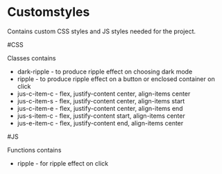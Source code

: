 # Customstyles

Contains custom CSS styles and JS styles needed for the project.

#CSS

Classes contains
* dark-ripple - to produce ripple effect on choosing dark mode
* ripple - to produce ripple effect on a button or enclosed container on click
* jus-c-item-c - flex, justify-content center, align-items center
* jus-c-item-s - flex, justify-content center, align-items start
* jus-c-item-e - flex, justify-content center, align-items end
* jus-s-item-c - flex, justify-content start, align-items center
* jus-e-item-c - flex, justify-content end, align-items center

#JS

Functions contains
* ripple - for ripple effect on click

